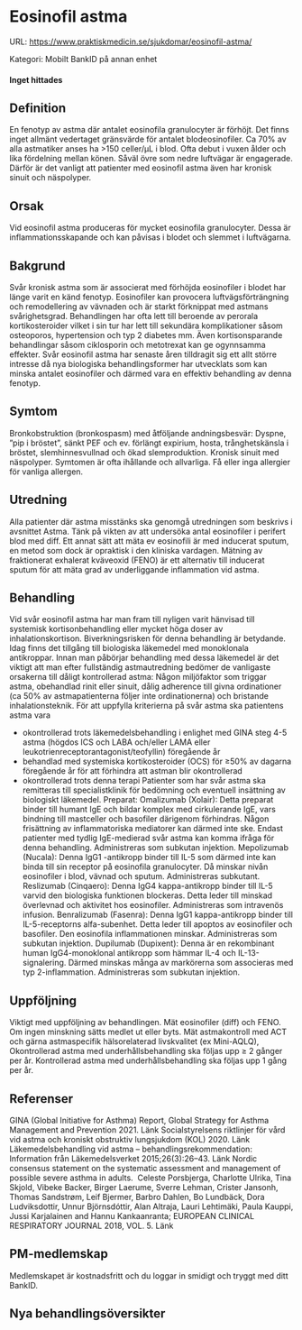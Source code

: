 # Eosinofil astma

URL: https://www.praktiskmedicin.se/sjukdomar/eosinofil-astma/



Kategori: Mobilt BankID på annan enhet

#### Inget hittades

## Definition

En fenotyp av astma där antalet eosinofila granulocyter är förhöjt. Det finns inget allmänt vedertaget gränsvärde för antalet blodeosinofiler. Ca 70% av alla astmatiker anses ha >150 celler/µL i blod.
Ofta debut i vuxen ålder och lika fördelning mellan könen. Såväl övre som nedre luftvägar är engagerade. Därför är det vanligt att patienter med eosinofil astma även har kronisk sinuit och näspolyper.

## Orsak

Vid eosinofil astma produceras för mycket eosinofila granulocyter. Dessa är inflammationsskapande och kan påvisas i blodet och slemmet i luftvägarna.

## Bakgrund

Svår kronisk astma som är associerat med förhöjda eosinofiler i blodet har länge varit en känd fenotyp. Eosinofiler kan provocera luftvägsförträngning och remodellering av vävnaden och är starkt förknippat med astmans svårighetsgrad. Behandlingen har ofta lett till beroende av perorala kortikosteroider vilket i sin tur har lett till sekundära komplikationer såsom osteoporos, hypertension och typ 2 diabetes mm. Även kortisonsparande behandlingar såsom ciklosporin och metotrexat kan ge ogynnsamma effekter. Svår eosinofil astma har senaste åren tilldragit sig ett allt större intresse då nya biologiska behandlingsformer har utvecklats som kan minska antalet eosinofiler och därmed vara en effektiv behandling av denna fenotyp.

## Symtom

Bronkobstruktion (bronkospasm) med åtföljande andningsbesvär: Dyspne, ”pip i bröstet”, sänkt PEF och ev. förlängt expirium, hosta, trånghetskänsla i bröstet, slemhinnesvullnad och ökad slemproduktion. Kronisk sinuit med näspolyper. Symtomen är ofta ihållande och allvarliga. Få eller inga allergier för vanliga allergen.

## Utredning

Alla patienter där astma misstänks ska genomgå utredningen som beskrivs i avsnittet Astma. Tänk på vikten av att undersöka antal eosinofiler i perifert blod med diff. Ett annat sätt att mäta ev eosinofili är med inducerat sputum, en metod som dock är opraktisk i den kliniska vardagen. Mätning av fraktionerat exhalerat kväveoxid (FENO) är ett alternativ till inducerat sputum för att mäta grad av underliggande inflammation vid astma.

## Behandling

Vid svår eosinofil astma har man fram till nyligen varit hänvisad till systemisk kortisonbehandling eller mycket höga doser av inhalationskortison. Biverkningsrisken för denna behandling är betydande. Idag finns det tillgång till biologiska läkemedel med monoklonala antikroppar.
Innan man påbörjar behandling med dessa läkemedel är det viktigt att man efter fullständig astmautredning bedömer de vanligaste orsakerna till dåligt kontrollerad astma: Någon miljöfaktor som triggar astma, obehandlad rinit eller sinuit, dålig adherence till givna ordinationer (ca 50% av astmapatienterna följer inte ordinationerna) och bristande inhalationsteknik.
För att uppfylla kriterierna på svår astma ska patientens astma vara
- okontrollerad trots läkemedelsbehandling i enlighet med GINA steg 4-5 astma (högdos ICS och LABA och/eller LAMA eller leukotrienreceptorantagonist/teofyllin) föregående år
- behandlad med systemiska kortikosteroider (OCS) för ≥50% av dagarna föregående år för att förhindra att astman blir okontrollerad
- okontrollerad trots denna terapi
Patienter som har svår astma ska remitteras till specialistklinik för bedömning och eventuell insättning av biologiskt läkemedel.
Preparat:
Omalizumab (Xolair): Detta preparat binder till humant IgE och bildar komplex med cirkulerande IgE, vars bindning till mastceller och basofiler därigenom förhindras. Någon frisättning av inflammatoriska mediatorer kan därmed inte ske. Endast patienter med tydlig IgE-medierad svår astma kan komma ifråga för denna behandling. Administreras som subkutan injektion.
Mepolizumab (Nucala): Denna IgG1 -antikropp binder till IL-5 som därmed inte kan binda till sin receptor på eosinofila granulocyter. Då minskar nivån eosinofiler i blod, vävnad och sputum. Administreras subkutant.
Reslizumab (Cinqaero): Denna IgG4 kappa-antikropp binder till IL-5 varvid den biologiska funktionen blockeras. Detta leder till minskad överlevnad och aktivitet hos eosinofiler. Administreras som intravenös infusion.
Benralizumab (Fasenra): Denna IgG1 kappa-antikropp binder till IL-5-receptorns alfa-subenhet. Detta leder till apoptos av eosinofiler och basofiler. Den eosinofila inflammationen minskar. Administreras som subkutan injektion.
Dupilumab (Dupixent): Denna är en rekombinant human IgG4-monoklonal antikropp som hämmar IL-4 och IL-13-signalering. Därmed minskas många av markörerna som associeras med typ 2-inflammation. Administreras som subkutan injektion.

## Uppföljning

Viktigt med uppföljning av behandlingen. Mät eosinofiler (diff) och FENO. Om ingen minskning sätts medlet ut eller byts. Mät astmakontroll med ACT och gärna astmaspecifik hälsorelaterad livskvalitet (ex Mini-AQLQ),
Okontrollerad astma med underhållsbehandling ska följas upp ≥ 2 gånger per år. Kontrollerad astma med underhållsbehandling ska följas upp 1 gång per år.

## Referenser

GINA (Global Initiative for Asthma) Report, Global Strategy for Asthma Management and Prevention 2021. Länk
Socialstyrelsens riktlinjer för vård vid astma och kroniskt obstruktiv lungsjukdom (KOL) 2020. Länk
Läkemedelsbehandling vid astma – behandlingsrekommendation: Information från Läkemedelsverket 2015;26(3):26–43. Länk
Nordic consensus statement on the systematic assessment and management of possible severe asthma in adults.  Celeste Porsbjerga, Charlotte Ulrika, Tina Skjold, Vibeke Backer, Birger Laerume, Sverre Lehman, Crister Jansonh, Thomas Sandstrøm, Leif Bjermer, Barbro Dahlen, Bo Lundbäck, Dora Ludviksdottir, Unnur Björnsdóttir, Alan Altraja, Lauri Lehtimäki, Paula Kauppi, Jussi Karjalainen and Hannu Kankaanranta; EUROPEAN CLINICAL RESPIRATORY JOURNAL 2018, VOL. 5. Länk

## PM-medlemskap

Medlemskapet är kostnadsfritt och du loggar in smidigt och tryggt med ditt BankID.

## Nya behandlingsöversikter

